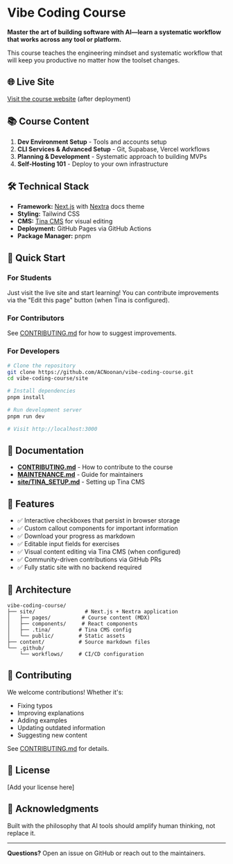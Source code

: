# Vibe Coding Course

**Master the art of building software with AI—learn a systematic workflow that works across any tool or platform.**

This course teaches the engineering mindset and systematic workflow that will keep you productive no matter how the toolset changes.

## 🌐 Live Site

[Visit the course website](https://ACNoonan.github.io/vibe-coding-course) (after deployment)

## 📚 Course Content

1. **Dev Environment Setup** - Tools and accounts setup
2. **CLI Services & Advanced Setup** - Git, Supabase, Vercel workflows
3. **Planning & Development** - Systematic approach to building MVPs
4. **Self-Hosting 101** - Deploy to your own infrastructure

## 🛠️ Technical Stack

- **Framework:** [Next.js](https://nextjs.org/) with [Nextra](https://nextra.site/) docs theme
- **Styling:** Tailwind CSS
- **CMS:** [Tina CMS](https://tina.io/) for visual editing
- **Deployment:** GitHub Pages via GitHub Actions
- **Package Manager:** pnpm

## 🚀 Quick Start

### For Students

Just visit the live site and start learning! You can contribute improvements via the "Edit this page" button (when Tina is configured).

### For Contributors

See [CONTRIBUTING.md](./CONTRIBUTING.md) for how to suggest improvements.

### For Developers

```bash
# Clone the repository
git clone https://github.com/ACNoonan/vibe-coding-course.git
cd vibe-coding-course/site

# Install dependencies
pnpm install

# Run development server
pnpm run dev

# Visit http://localhost:3000
```

## 📖 Documentation

- **[CONTRIBUTING.md](./CONTRIBUTING.md)** - How to contribute to the course
- **[MAINTENANCE.md](./MAINTENANCE.md)** - Guide for maintainers
- **[site/TINA_SETUP.md](./site/TINA_SETUP.md)** - Setting up Tina CMS

## 🎯 Features

- ✅ Interactive checkboxes that persist in browser storage
- ✅ Custom callout components for important information
- ✅ Download your progress as markdown
- ✅ Editable input fields for exercises
- ✅ Visual content editing via Tina CMS (when configured)
- ✅ Community-driven contributions via GitHub PRs
- ✅ Fully static site with no backend required

## 📝 Architecture

```
vibe-coding-course/
├── site/                # Next.js + Nextra application
│   ├── pages/          # Course content (MDX)
│   ├── components/     # React components
│   ├── .tina/         # Tina CMS config
│   └── public/        # Static assets
├── content/           # Source markdown files
└── .github/
    └── workflows/     # CI/CD configuration
```

## 🤝 Contributing

We welcome contributions! Whether it's:

- Fixing typos
- Improving explanations
- Adding examples
- Updating outdated information
- Suggesting new content

See [CONTRIBUTING.md](./CONTRIBUTING.md) for details.

## 📜 License

[Add your license here]

## 🙏 Acknowledgments

Built with the philosophy that AI tools should amplify human thinking, not replace it.

---

**Questions?** Open an issue on GitHub or reach out to the maintainers.
